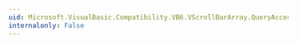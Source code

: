 ```yaml
---
uid: Microsoft.VisualBasic.Compatibility.VB6.VScrollBarArray.QueryAccessibilityHelp
internalonly: False
---
```

